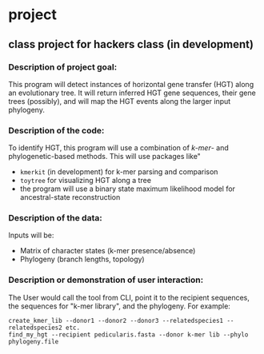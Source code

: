 # project
## class project for hackers class (in development)

### Description of project goal: 
This program will detect instances of horizontal gene transfer (HGT) along an evolutionary tree. It will return inferred HGT gene sequences, their gene trees (possibly), and will map the HGT events along the larger input phylogeny.

### Description of the code: 
To identify HGT, this program will use a combination of *k-mer*- and phylogenetic-based methods. This will use packages like"
  * `kmerkit` (in development) for k-mer parsing and comparison
  * `toytree` for visualizing HGT along a tree
  * the program will use a binary state maximum likelihood model for ancestral-state reconstruction
  
### Description of the data:
Inputs will be:
  * Matrix of character states (k-mer presence/absence)
  * Phylogeny (branch lengths, topology)

### Description or demonstration of user interaction:
The User would call the tool from CLI, point it to the recipient sequences, the sequences for "k-mer library", and the phylogeny. For example:
```
create_kmer_lib --donor1 --donor2 --donor3 --relatedspecies1 --relatedspecies2 etc.
find_my_hgt --recipient pedicularis.fasta --donor k-mer lib --phylo phylogeny.file
```
